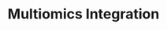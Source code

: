 ---
title: Multiomics Integration

type: landing

sections:

  - block: hero
    content:
      title: "Multiomics Integration"
      image:
        filename: mutiomics-integration.png
      text: |
        We develop AI‑powered frameworks that integrate genetics, genomics, epigenomics, radiomics, and clinical phenotypes at different scales. We build computational models to predict one modality given another, learn joint distribution, perform conditional inference, etc. Beyond association, our ultimate goal is to identify cross‑modal causal pathways (e.g., how exposures propagate through molecular layers to influence phenotypes).

  - block: portfolio
    id: projects
    content:
      title: Related Papers
      subtitle: 
      text:
      filters:
        # Folders to display content from
        folders:
          - publication
        # Only show content with these tags
        tags: ['MI']
        # Exclude content with these tags
        exclude_tags: []
        # Which Hugo page kinds to show (https://gohugo.io/templates/section-templates/#page-kinds)
        kinds:
          - page
      # Field to sort by, such as Date or Title
      sort_by: 'Date'
      sort_ascending: false
      # Default portfolio filter button
      # 0 corresponds to the first button below and so on
      # For example, 0 will default to showing all content as the first button below shows content with *any* tag
      default_button_index: 0
      # Filter button toolbar (optional).
      # Add or remove as many buttons as you like.
      # To show all content, set `tag` to "*".
      # To filter by a specific tag, set `tag` to an existing tag name.
      # To remove the button toolbar, delete the entire `buttons` block.
      # buttons:
      #   - name: All
      #     tag: '*'
      #   - name: Multiomics Integration
      #     tag: 'MI'

    design:
      # See Page Builder docs for all section customization options.
      # Choose how many columns the section has. Valid values: '1' or '2'.
      columns: '2'
      # Choose a listing view
      view: citation
      # compact,citation
      # For Showcase view, flip alternate rows?
      flip_alt_rows: false
  
---